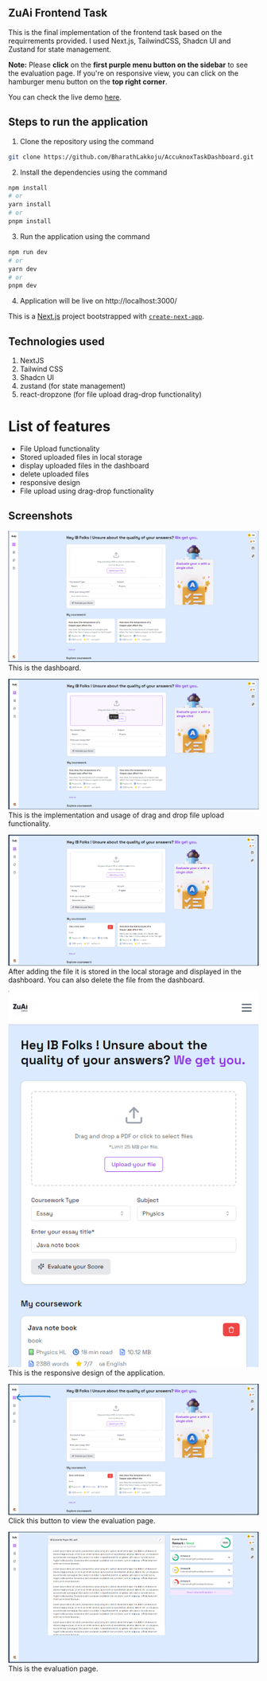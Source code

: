 ## ZuAi Frontend Task

This is the final implementation of the frontend task based on the requirrements provided. I used Next.js, TailwindCSS, Shadcn UI and Zustand for state management.

**Note:** Please **click** on the **first purple menu button on the sidebar** to see the evaluation page. If you're on responsive view, you can click on the hamburger menu button on the **top right corner**.

You can check the live demo [here](https://zuaifrontendtask.vercel.app/).

## Steps to run the application

1. Clone the repository
   using the command

```bash
git clone https://github.com/BharathLakkoju/AccuknoxTaskDashboard.git
```

2. Install the dependencies
   using the command

```bash
npm install
# or
yarn install
# or
pnpm install
```

3. Run the application
   using the command

```bash
npm run dev
# or
yarn dev
# or
pnpm dev
```

4. Application will be live on http://localhost:3000/

This is a [Next.js](https://nextjs.org/) project bootstrapped with [`create-next-app`](https://github.com/vercel/next.js/tree/canary/packages/create-next-app).

## Technologies used

1. NextJS
2. Tailwind CSS
3. Shadcn UI
4. zustand (for state management)
5. react-dropzone (for file upload drag-drop functionality)

# List of features

- File Upload functionality
- Stored uploaded files in local storage
- display uploaded files in the dashboard
- delete uploaded files
- responsive design
- File upload using drag-drop functionality

## Screenshots

![Screenshot 2023-07-07 at 11 11 07 PM](/public/image.png)
This is the dashboard.

![Screenshot 2023-07-07 at 11 11 07 PM](/public/image1.png)
This is the implementation and usage of drag and drop file upload functionality.

![Screenshot 2023-07-07 at 11 11 07 PM](/public/image2.png)
After adding the file it is stored in the local storage and displayed in the dashboard. You can also delete the file from the dashboard.

![Screenshot 2023-07-07 at 11 11 07 PM](/public/image3.png)
This is the responsive design of the application.

![Screenshot 2023-07-07 at 11 11 07 PM](/public/image4.png)
Click this button to view the evaluation page.

![Screenshot 2023-07-07 at 11 11 07 PM](/public/image5.png)
This is the evaluation page.

